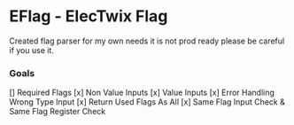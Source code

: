 # EFlag - ElecTwix Flag

Created flag parser for my own needs
it is not prod ready please be careful if you use it.

### Goals
[] Required Flags
[x] Non Value Inputs
[x] Value Inputs
[x] Error Handling Wrong Type Input
[x] Return Used Flags As All
[x] Same Flag Input Check & Same Flag Register Check
